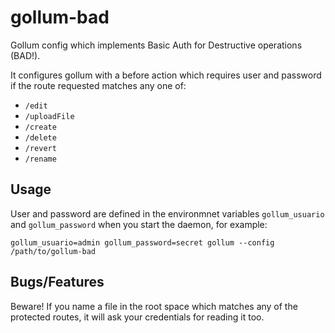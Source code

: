 # gollum-bad

Gollum config which implements Basic Auth for Destructive operations (BAD!).

It configures gollum with a before action which requires user and password if
the route requested matches any one of:

* `/edit`
* `/uploadFile`
* `/create`
* `/delete`
* `/revert`
* `/rename`

## Usage

User and password are defined in the environmnet variables `gollum_usuario` and `gollum_password` when you start the daemon, for example:

    gollum_usuario=admin gollum_password=secret gollum --config /path/to/gollum-bad

## Bugs/Features

Beware! If you name a file in the root space which matches any of the protected
routes, it will ask your credentials for reading it too.
